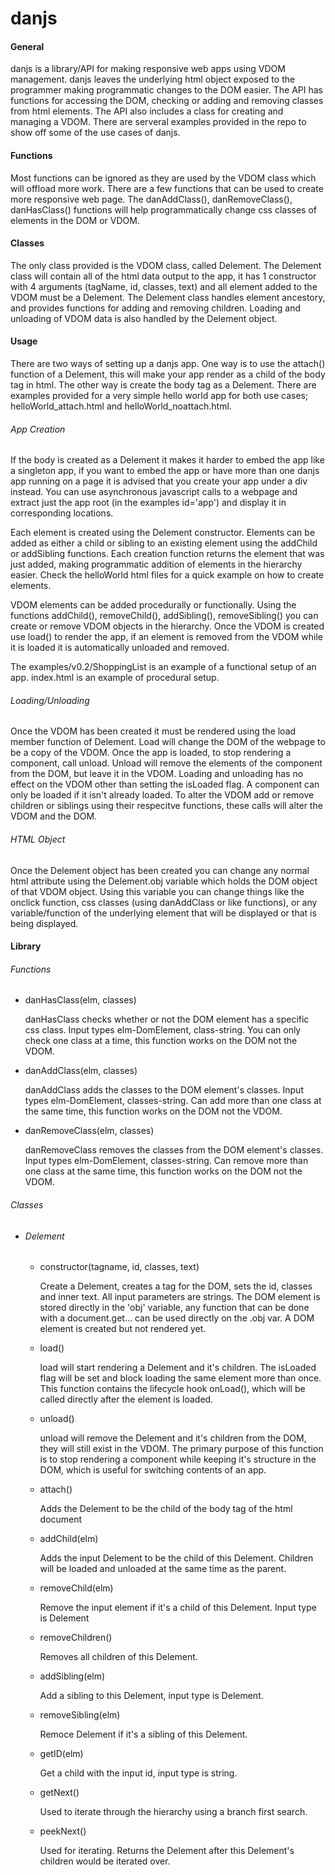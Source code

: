 # danjs
<h4>General</h4>
danjs is a library/API for making responsive web apps using VDOM management.  danjs leaves the underlying html object exposed to the programmer making programmatic changes to the DOM easier.  The API has functions for accessing the DOM, checking or adding and removing classes from html elements.  The API also includes a class for creating and managing a VDOM.  There are serveral examples provided in the repo to show off some of the use cases of danjs.

<h4>Functions</h4>
Most functions can be ignored as they are used by the VDOM class which will offload more work.  There are a few functions that can be used to create more responsive web page. The danAddClass(), danRemoveClass(), danHasClass() functions will help programmatically change css classes of elements in the DOM or VDOM.

<h4>Classes</h4>
The only class provided is the VDOM class, called Delement.  The Delement class will contain all of the html data output to the app, it has 1 constructor with 4 arguments (tagName, id, classes, text) and all element added to the VDOM must be a Delement.  The Delement class handles element ancestory, and provides functions for adding and removing children.  Loading and unloading of VDOM data is also handled by the Delement object.

<h4>Usage</h4>
There are two ways of setting up a danjs app.  One way is to use the attach() function of a Delement, this will make your app render as a child of the body tag in html.  The other way is create the body tag as a Delement.  There are examples provided for a very simple hello world app for both use cases; helloWorld_attach.html and helloWorld_noattach.html.

<h6>App Creation</h6>
<p>
If the body is created as a Delement it makes it harder to embed the app like a singleton app, if you want to embed the app or have more than one danjs app running on a page it is advised that you create your app under a div instead.  You can use asynchronous javascript calls to a webpage and extract just the app root (in the examples id='app') and display it in corresponding locations.
</p>
<p>
Each element is created using the Delement constructor.  Elements can be added as either a child or sibling to an existing element using the addChild or addSibling functions. Each creation function returns the element that was just added, making programmatic addition of elements in the hierarchy easier. 
Check the helloWorld html files for a quick example on how to create elements.
</p>
<p>
VDOM elements can be added procedurally or functionally.  Using the functions addChild(), removeChild(), addSibling(), removeSibling()  you can create or remove VDOM objects in the hierarchy.  Once the VDOM is created use load() to render the app, if an element is removed from the VDOM while it is loaded it is automatically unloaded and removed.
</p>
The examples/v0.2/ShoppingList is an example of a functional setup of an app.  index.html is an example of procedural setup.
<h6>Loading/Unloading</h6>
Once the VDOM has been created it must be rendered using the load member function of Delement.  Load will change the DOM of the webpage to be a copy of the VDOM.  Once the app is loaded, to stop rendering a component, call unload.  Unload will remove the elements of the component from the DOM, but leave it in the VDOM.  Loading and unloading has no effect on the VDOM other than setting the isLoaded flag. A component can only be loaded if it isn't already loaded.  To alter the VDOM add or remove children or siblings using their respecitve functions, these calls will alter the VDOM and the DOM.

<h6>HTML Object</h6>
Once the Delement object has been created you can change any normal html attribute using the Delement.obj variable which holds the DOM object of that VDOM object.  Using this variable you can change things like the onclick function, css classes (using danAddClass or like functions), or any variable/function of the underlying element that will be displayed or that is being displayed.

<h4>Library</h4>
<h6>Functions</h6>
<ul>
  <li><p>danHasClass(elm, classes)</p><p> danHasClass checks whether or not the DOM element has a specific css class.  Input types elm-DomElement, class-string.  You can only check one class at a time, this function works on the DOM not the VDOM.</p></li>
  <li><p> danAddClass(elm, classes)</p><p> danAddClass adds the classes to the DOM element's classes.  Input types elm-DomElement, classes-string.  Can add more than one class at the same time, this function works on the DOM not the VDOM.</p></li>
  <li><p> danRemoveClass(elm, classes)</p><p> danRemoveClass removes the classes from the DOM element's classes. Input types elm-DomElement, classes-string.  Can remove more than one class at the same time, this function works on the DOM not the VDOM.</p></li>
</ul>

<h6>Classes</h6>
<ul>
  <li><h6>Delement</h6>
  <ul>
    <li><p>constructor(tagname, id, classes, text)</p> <p>Create a Delement, creates a tag for the DOM, sets the id, classes and inner text.  All input parameters are strings.  The DOM element is stored directly in the 'obj' variable, any function that can be done with a document.get... can be used directly on the .obj var.  A DOM element is created but not rendered yet.</p></li>
    <li><p>load()</p> <p>load will start rendering a Delement and it's children.  The isLoaded flag will be set and block loading the same element more than once.  This function contains the lifecycle hook onLoad(), which will be called directly after the element is loaded.</p></li>
    <li><p>unload()</p> <p>unload will remove the Delement and it's children from the DOM, they will still exist in the VDOM.  The primary purpose of this function is to stop rendering a component while keeping it's structure in the DOM, which is useful for switching contents of an app.</p></li>
    <li><p>attach()</p> Adds the Delement to be the child of the body tag of the html document<p></p></li>
    <li><p>addChild(elm)</p> <p>Adds the input Delement to be the child of this Delement.  Children will be loaded and unloaded at the same time as the parent.</p></li>
    <li><p>removeChild(elm)</p> <p>Remove the input element if it's a child of this Delement. Input type is Delement</p></li>
    <li><p>removeChildren()</p> <p>Removes all children of this Delement.</p></li>
    <li><p>addSibling(elm)</p> <p>Add a sibling to this Delement, input type is Delement.</p></li>
    <li><p>removeSibling(elm)</p> <p>Remoce Delement if it's a sibling of this Delement.</p></li>
    <li><p>getID(elm)</p> <p>Get a child with the input id, input type is string.</p></li>
    <li><p>getNext()</p> <p>Used to iterate through the hierarchy using a branch first search.</p></li>
    <li><p>peekNext()</p> <p>Used for iterating. Returns the Delement after this Delement's children would be iterated over.</p></li>
  </ul>
  
  </li>
</ul>
